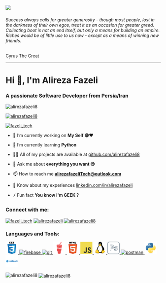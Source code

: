 <img src="https://www.ancient-origins.net/sites/default/files/field/image/Cyrus.jpg" />

###### Success always calls for greater generosity - though most people, lost in the darkness of their own egos, treat it as an occasion for greater greed. Collecting boot is not an end itself, but only a means for building an empire. Riches would be of little use to us now - except as a means of winning new friends.
Cyrus The Great

------------

<h1 >Hi 👋, I'm Alireza Fazeli</h1>
<h3>A passionate Software Developer from Persia/Iran</h3>


<p align="left"> <img src="https://komarev.com/ghpvc/?username=alirezafazeli8&label=Profile%20views&color=0e75b6&style=flat" alt="alirezafazeli8" /> </p>

<p align="left"> <a href="https://github.com/ryo-ma/github-profile-trophy"><img src="https://github-profile-trophy.vercel.app/?username=alirezafazeli8&row=2&column=3&theme=dark" alt="alirezafazeli8" /></a> </p>

<p align="left"> <a href="https://twitter.com/fazeli_tech" target="blank"><img src="https://img.shields.io/twitter/follow/fazeli_tech?logo=twitter&style=for-the-badge" alt="fazeli_tech" /></a> </p>

- 🔭 I’m currently working on **My Self 😁❤**

- 🌱 I’m currently learning **Python**

- 👨‍💻 All of my projects are available at [github.com/alirezafazeli8](github.com/alirezafazeli8)

- 💬 Ask me about **everything you want 😊**

- 📫 How to reach me **alirezafazeliTech@outlook.com**

- 📄 Know about my experiences [linkedin.com/in/alirezafazeli](linkedin.com/in/alirezafazeli)

- ⚡ Fun fact **You know i'm GEEK ?**

<h3 align="left">Connect with me:</h3>
<p align="left">
<a href="https://twitter.com/fazeli_tech" target="blank"><img align="center" src="https://raw.githubusercontent.com/rahuldkjain/github-profile-readme-generator/master/src/images/icons/Social/twitter.svg" alt="fazeli_tech" height="30" width="40" /></a>
<a href="https://linkedin.com/in/alirezafazeli" target="blank"><img align="center" src="https://raw.githubusercontent.com/rahuldkjain/github-profile-readme-generator/master/src/images/icons/Social/linked-in-alt.svg" alt="alirezafazeli" height="30" width="40" /></a>
<a href="https://instagram.com/alirezafazeli8" target="blank"><img align="center" src="https://raw.githubusercontent.com/rahuldkjain/github-profile-readme-generator/master/src/images/icons/Social/instagram.svg" alt="alirezafazeli8" height="30" width="40" /></a>
</p>

<h3 align="left">Languages and Tools:</h3>
<p align="left"> <a href="https://www.w3schools.com/css/" target="_blank" rel="noreferrer"> <img src="https://raw.githubusercontent.com/devicons/devicon/master/icons/css3/css3-original-wordmark.svg" alt="css3" width="40" height="40"/> </a> <a href="https://firebase.google.com/" target="_blank" rel="noreferrer"> <img src="https://www.vectorlogo.zone/logos/firebase/firebase-icon.svg" alt="firebase" width="40" height="40"/> </a> <a href="https://git-scm.com/" target="_blank" rel="noreferrer"> <img src="https://www.vectorlogo.zone/logos/git-scm/git-scm-icon.svg" alt="git" width="40" height="40"/> </a> <a href="https://gulpjs.com" target="_blank" rel="noreferrer"> <img src="https://raw.githubusercontent.com/devicons/devicon/master/icons/gulp/gulp-plain.svg" alt="gulp" width="40" height="40"/> </a> <a href="https://www.w3.org/html/" target="_blank" rel="noreferrer"> <img src="https://raw.githubusercontent.com/devicons/devicon/master/icons/html5/html5-original-wordmark.svg" alt="html5" width="40" height="40"/> </a> <a href="https://developer.mozilla.org/en-US/docs/Web/JavaScript" target="_blank" rel="noreferrer"> <img src="https://raw.githubusercontent.com/devicons/devicon/master/icons/javascript/javascript-original.svg" alt="javascript" width="40" height="40"/> </a> <a href="https://www.linux.org/" target="_blank" rel="noreferrer"> <img src="https://raw.githubusercontent.com/devicons/devicon/master/icons/linux/linux-original.svg" alt="linux" width="40" height="40"/> </a> <a href="https://www.photoshop.com/en" target="_blank" rel="noreferrer"> <img src="https://raw.githubusercontent.com/devicons/devicon/master/icons/photoshop/photoshop-line.svg" alt="photoshop" width="40" height="40"/> </a> <a href="https://postman.com" target="_blank" rel="noreferrer"> <img src="https://www.vectorlogo.zone/logos/getpostman/getpostman-icon.svg" alt="postman" width="40" height="40"/> </a> <a href="https://www.python.org" target="_blank" rel="noreferrer"> <img src="https://raw.githubusercontent.com/devicons/devicon/master/icons/python/python-original.svg" alt="python" width="40" height="40"/> </a> <a href="https://webpack.js.org" target="_blank" rel="noreferrer"> <img src="https://raw.githubusercontent.com/devicons/devicon/d00d0969292a6569d45b06d3f350f463a0107b0d/icons/webpack/webpack-original-wordmark.svg" alt="webpack" width="40" height="40"/> </a> </p>

<p><img align="left" src="https://github-readme-stats.vercel.app/api/top-langs?username=alirezafazeli8&show_icons=true&locale=en&layout=compact" alt="alirezafazeli8" /></p>

<p>&nbsp;<img align="center" src="https://github-readme-stats.vercel.app/api?username=alirezafazeli8&show_icons=true&locale=en" alt="alirezafazeli8" /></p>

